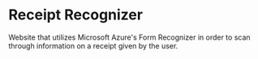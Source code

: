 # Receipt Recognizer

Website that utilizes Microsoft Azure's Form Recognizer in order to scan
through information on a receipt given by the user.
